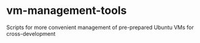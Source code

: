 # vm-management-tools
Scripts for more convenient management of pre-prepared Ubuntu VMs for cross-development
